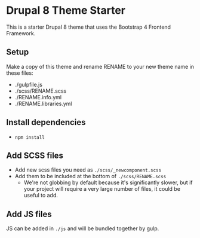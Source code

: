
# Drupal 8 Theme Starter

This is a starter Drupal 8 theme that uses the Bootstrap 4 Frontend Framework.

## Setup

Make a copy of this theme and rename RENAME to your new theme name in these files:

- ./gulpfile.js
- ./scss/RENAME.scss
- ./RENAME.info.yml
- ./RENAME.libraries.yml

## Install dependencies
- `npm install`

## Add SCSS files
- Add new scss files you need as `./scss/_newcomponent.scss`
- Add them to be included at the bottom of `./scss/RENAME.scss`
  - We're not globbing by default because it's significantly slower, but if your project will require a very large number of files, it could be useful to add.
  
## Add JS files
JS can be added in `./js` and will be bundled together by gulp.
